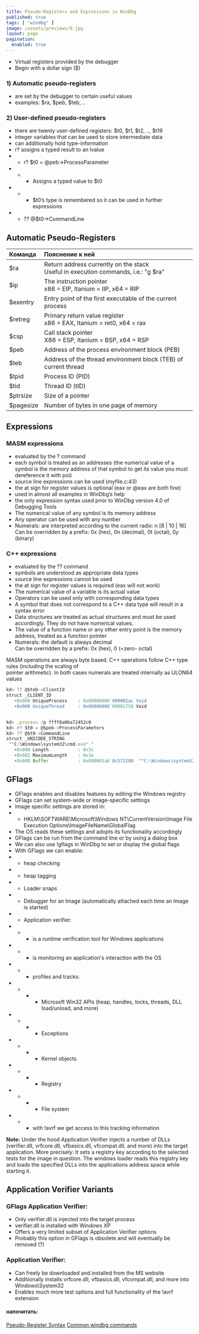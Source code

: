 ```yaml
---
title: Pseudo-Registers and Expressions in WinDbg
published: true
tags: [ "windbg" ]
image: /assets/previews/9.jpg
layout: page
pagination: 
  enabled: true
---
```


* Virtual registers provided by the debugger
* Begin with a dollar sign ($)

### [](#header-3)1) Automatic pseudo-registers
* are set by the debugger to certain useful values
* examples: $ra, $peb, $teb, ..

### [](#header-3)2) User-defined pseudo-registers
* there are twenty user-defined registers: $t0, $t1, $t2, .., $t19
* integer variables that can be used to store intermediate data
* can additionally hold type-information
* r? assigns a typed result to an lvalue
* * r? $t0 = @peb-&gt;ProcessParameter
* * * Assigns a typed value to $t0
* * * $t0’s type is remembered so it can be used in further expressions
* * ?? @$t0-&gt;CommandLine

## [](#header-2)Automatic Pseudo-Registers


| Команда        | Пояснение к ней |
|:-------------|:------------------|
| $ra | Return address currently on the stack<br>Useful in execution commands, i.e.: "g $ra" |
| $ip | The instruction pointer<br>x86 = EIP, Itanium = IIP, x64 = RIP |
| $exentry | Entry point of the first executable of the current process |
| $retreg | Primary return value register<br>x86 = EAX, Itanium = ret0, x64 = rax |
| $csp | Call stack pointer<br>X86 = ESP, Itanium = BSP, x64 = RSP |
| $peb | Address of the process environment block (PEB) |
| $teb | Address of the thread environment block (TEB) of current thread |
| $tpid | Process ID (PID) |
| $tid | Thread ID (tID) |
| $ptrsize | Size of a pointer |
| $pagesize | Number of bytes in one page of memory |

## [](#header-2)Expressions

### [](#header-3)MASM expressions

* evaluated by the ? command
* each symbol is treated as an addresses (the numerical value of a symbol is the memory address of that symbol to get its value you must dereference it with poi)
* source line expressions can be used (myfile.c:43)
* the at sign for register values is optional (eax or @eax are both fine)
* used in almost all examples in WinDbg’s help
* the only expression syntax used prior to WinDbg version 4.0 of Debugging Tools
* The numerical value of any symbol is its memory address
* Any operator can be used with any number
* Numerals: are interpreted according to the current radix: n \[8 \| 10 \| 16\]<br>Can be overridden by a prefix: 0x (hex), 0n (decimal), 0t (octal), 0y (binary)

### [](#header-3)C++ expressions
* evaluated by the ?? command
* symbols are understood as appropriate data types
* source line expressions cannot be used
* the at sign for register values is required (eax will not work)
* The numerical value of a variable is its actual value
* Operators can be used only with corresponding data types
* A symbol that does not correspond to a C++ data type will result in a syntax error
* Data structures are treated as actual structures and must be used accordingly. They do not have numerical values.
* The value of a function name or any other entry point is the memory address, treated as a function pointer
* Numerals: the default is always decimal<br>Can be overridden by a prefix: 0x (hex), 0 (=zero- octal)

MASM operations are always byte based. C++ operations follow C++ type rules (including the scaling of<br>pointer arithmetic). In both cases numerals are treated internally as ULON64 values

```js
kd> ?? @$teb->ClientId
struct _CLIENT_ID
   +0x000 UniqueProcess    : 0x00000000`000001ac Void
   +0x008 UniqueThread     : 0x00000000`00001758 Void


kd> .process /p ffff8a06a72452c0
kd> r? $t0 = @$peb->ProcessParameters
kd> ?? @$t0->CommandLine
struct _UNICODE_STRING
 ""C:\Windows\system32\cmd.exe" "
   +0x000 Length           : 0x3c
   +0x002 MaximumLength    : 0x3e
   +0x008 Buffer           : 0x000001ab`8c572280  ""C:\Windows\system32\cmd.exe" "
```

## [](#header-2)GFlags

* GFlags enables and disables features by editing the Windows registry
* GFlags can set system-wide or image-specific settings
* Image specific settings are stored in:
* * HKLM\SOFTWARE\Microsoft\Windows NT\CurrentVersion\Image File Execution Options\ImageFileName\GlobalFlag
* The OS reads these settings and adopts its functionality accordingly
* GFlags can be run from the command line or by using a dialog box
* We can also use !gflags in WinDbg to set or display the global flags
* With GFlags we can enable:
* * heap checking
* * heap tagging
* * Loader snaps
* * Debugger for an Image (automatically attached each time an Image is started)
* * Application verifier:
* * * is a runtime verification tool for Windows applications
* * * is monitoring an application's interaction with the OS
* * * profiles and tracks:
* * * * Microsoft Win32 APIs (heap, handles, locks, threads, DLL load/unload, and more)
* * * * Exceptions
* * * * Kernel objects
* * * * Registry
* * * * File system
* * * with !avrf we get access to this tracking information

**Note:** Under the hood Application Verifier injects a number of DLLs (verifier.dll, vrfcore.dll, vfbasics.dll, vfcompat.dll, and more) into the target application. More precisely: It sets a registry key according to the selected tests for the image in question. The windows loader reads this registry key and loads the specified DLLs into the applications address space while starting it.

## [](#header-2)Application Verifier Variants

### [](#header-3)GFlags Application Verifier:
* Only verifier.dll is injected into the target process
* verifier.dll is installed with Windows XP
* Offers a very limited subset of Application Verifier options
* Probably this option in GFlags is obsolete and will eventually be removed (?)

### [](#header-3)Application Verifier:
* Can freely be downloaded and installed from the MS website
* Additionally installs vrfcore.dll, vfbasics.dll, vfcompat.dll, and more into Windows\System32
* Enables much more test options and full functionality of the !avrf extension

#### [](#header-4)напочитать:

[Pseudo-Register Syntax](https://docs.microsoft.com/en-us/windows-hardware/drivers/debugger/pseudo-register-syntax)
[Common windbg commands](http://windbg.info/doc/1-common-cmds.html)
